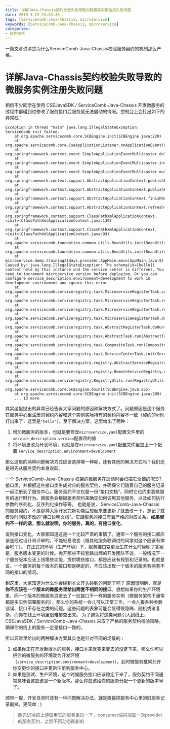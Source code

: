 ```yaml
---
title: 详解Java-Chassis契约校验失败导致的微服务实例注册失败问题
date: 2019-3-22 23:53:36
tags: [ServiceComb-Java-Chassis, microservice]
keywords: [ServiceComb-Java-Chassis, microservice]
categories:
- 软件技术
---
```


一篇文章说清楚为什么ServiceComb-Java-Chassis校验服务契约的机制那么严格。
<!-- more -->
# 详解Java-Chassis契约校验失败导致的微服务实例注册失败问题

相信不少同学在使用 CSEJavaSDK / ServiceComb-Java-Chassis 开发微服务的过程中都碰到过修改了服务接口后服务就无法启动的情况。控制台上会打出如下的异常栈：
```
Exception in thread "main" java.lang.IllegalStateException: ServiceComb init failed.
	at org.apache.servicecomb.core.SCBEngine.init(SCBEngine.java:220)
	at org.apache.servicecomb.core.CseApplicationListener.onApplicationEvent(CseApplicationListener.java:81)
	at org.springframework.context.event.SimpleApplicationEventMulticaster.doInvokeListener(SimpleApplicationEventMulticaster.java:172)
	at org.springframework.context.event.SimpleApplicationEventMulticaster.invokeListener(SimpleApplicationEventMulticaster.java:165)
	at org.springframework.context.event.SimpleApplicationEventMulticaster.multicastEvent(SimpleApplicationEventMulticaster.java:139)
	at org.springframework.context.support.AbstractApplicationContext.publishEvent(AbstractApplicationContext.java:393)
	at org.springframework.context.support.AbstractApplicationContext.publishEvent(AbstractApplicationContext.java:347)
	at org.springframework.context.support.AbstractApplicationContext.finishRefresh(AbstractApplicationContext.java:883)
	at org.springframework.context.support.AbstractApplicationContext.refresh(AbstractApplicationContext.java:546)
	at org.springframework.context.support.ClassPathXmlApplicationContext.<init>(ClassPathXmlApplicationContext.java:139)
	at org.springframework.context.support.ClassPathXmlApplicationContext.<init>(ClassPathXmlApplicationContext.java:93)
	at org.apache.servicecomb.foundation.common.utils.BeanUtils.init(BeanUtils.java:49)
	at org.apache.servicecomb.foundation.common.utils.BeanUtils.init(BeanUtils.java:42)
	at microservice.demo.training21days.provider.AppMain.main(AppMain.java:9)
Caused by: java.lang.IllegalStateException: The schema(id=[hello]) content held by this instance and the service center is different. You need to increment microservice version before deploying. Or you can configure service_description.environment=development to work in development environment and ignore this error
	at org.apache.servicecomb.serviceregistry.task.MicroserviceRegisterTask.compareAndReRegisterSchema(MicroserviceRegisterTask.java:277)
	at org.apache.servicecomb.serviceregistry.task.MicroserviceRegisterTask.registerSchema(MicroserviceRegisterTask.java:206)
	at org.apache.servicecomb.serviceregistry.task.MicroserviceRegisterTask.registerSchemas(MicroserviceRegisterTask.java:170)
	at org.apache.servicecomb.serviceregistry.task.MicroserviceRegisterTask.doRegister(MicroserviceRegisterTask.java:122)
	at org.apache.servicecomb.serviceregistry.task.AbstractRegisterTask.doRun(AbstractRegisterTask.java:41)
	at org.apache.servicecomb.serviceregistry.task.AbstractTask.run(AbstractTask.java:53)
	at org.apache.servicecomb.serviceregistry.task.CompositeTask.run(CompositeTask.java:35)
	at org.apache.servicecomb.serviceregistry.task.ServiceCenterTask.init(ServiceCenterTask.java:82)
	at org.apache.servicecomb.serviceregistry.registry.AbstractServiceRegistry.run(AbstractServiceRegistry.java:178)
	at org.apache.servicecomb.serviceregistry.registry.RemoteServiceRegistry.run(RemoteServiceRegistry.java:86)
	at org.apache.servicecomb.serviceregistry.RegistryUtils.run(RegistryUtils.java:70)
	at org.apache.servicecomb.core.SCBEngine.doInit(SCBEngine.java:255)
	at org.apache.servicecomb.core.SCBEngine.init(SCBEngine.java:209)
	... 13 more
```

其实这里抛出的异常已经告诉大家问题的原因和解决方式了。问题原因是这个服务在服务中心里注册的契约内容和这个实例实际持有的契约内容不一致（契约的id也打出来了，这里是`"hello"`）。至于解决方案，这里给出了两种：
1. 增加微服务的版本，也就是要修改`microservice.yaml`配置文件里的`service_description.version`配置项的值
2. 将环境更改为开发环境，也就是在`microservice.yaml`配置文件里加上一个配置 `service_description.environment=development`

那么这里的两种问题解决方式应该选择哪一种呢，还有其他的解决方式吗？我们还是得先从服务契约本身说起。

一个 ServiceComb-Java-Chassis 框架的微服务在启动时会扫描它全部的REST接口类，并根据这些接口类生成对应的服务契约，并确保它们随着自己的服务记录一起注册到了服务中心。服务契约不仅仅是一份“接口文档”，同时它也约束着微服务的运行时行为。微服务会根据服务契约来确定如何调用其他服务，以及如何执行参数的序列化、反序列化操作等等。
也就是说， ServiceComb-Java-Chassis 的服务契约，不是那种大家开发完新功能后想起来要更新了就去改一下，忘记了或者没时间就不改的“接口说明文档”。它跟服务的接口有着严格的对应关系。**如果契约不一样的话，那么就说明，你的服务，真的，有接口变化**。

说到接口变化，大家都知道这是一个比较严肃的事情了。通常一个服务的接口都应该是经过设计和评审的，不能轻易改变（跟其他服务联调过的同学对这个应该有体会吧？）。
在正式的环境（生产环境）下，服务接口变更发生在什么时候呢？答案是，服务版本变更的时候。抛开那些不按套路出牌的开发团队不谈，一般情况下一个服务版本应该上线哪些功能，提供哪些接口，都是应该有规划和记录的。也就是说，一个服务的每个版本的接口都是确定的，不应该出现一个版本的服务有两套不同的接口的情况。

到这里，大家知道为什么你会碰到本文开头碰到的问题了吧？
原因很明确，就是**你不应该在一个版本的微服务里给出两套不相同的接口**。想想如果你的生产环境里，同一个版本的微服务混进去了一批接口不一样的服务实例（微服务架构下通常都是多实例部署服务的），那么你的系统一会儿可以正常工作，一会儿报各种参数错误、接口不存在之类的问题。这些问题的表象可能会显得很隐晦、随机或者复杂，而你在线上环境里很难排查出来。
为了避免将这类问题引入到线上， CSEJavaSDK / ServiceComb-Java-Chassis 采取了严格的服务契约校验策略，确保你的线上的服务一定是接口一致的。

所以异常里给出的两种解决方案其实也是针对不同的场景的：
1. 如果你正在开发新版本的服务，接口本来就变来变去的没定下来，那么你可以把你的微服务的环境改为开发环境（`service_description.environment=development`），此时微服务框架允许你变更你的接口并更新注册到服务中心。
2. 如果是测试、生产环境，这个时候服务接口应该稳定下来了，服务契约不同通常意味着这应该是一个新版本。那么你应该给你的服务分配一个更新的版本号了。

顺带一提，开发自测时还有一种问题解决办法，就是直接把服务中心里的旧服务记录删掉，更简单 ; )

> 删完记得把上游调用它的服务重启一下，consumer端只加载一次provider的服务契约，之后不再动态刷新的
